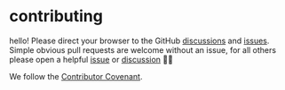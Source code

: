 # contributing

hello! Please direct your browser to the GitHub <a href="https://github.com/ryanatkn/svelte-store-study/discussions">discussions</a> and <a href="https://github.com/ryanatkn/svelte-store-study/issues">issues</a>. Simple obvious pull requests are welcome without an issue, for all others please open a helpful <a href="https://github.com/ryanatkn/svelte-store-study/issues">issue</a> or <a href="https://github.com/ryanatkn/svelte-store-study/discussions">discussion</a> 🐘🦏

We follow the <a href="https://www.contributor-covenant.org/">Contributor Covenant</a>.
